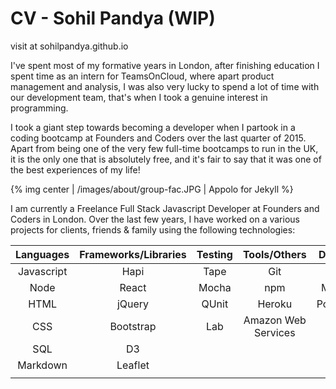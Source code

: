 # CV - Sohil Pandya (WIP)

visit at sohilpandya.github.io

I've spent most of my formative years in London, after finishing education I spent time as an intern for TeamsOnCloud, where apart product management and analysis, I was also very lucky to spend a lot of time with our development team, that's when I took a genuine interest in programming.

 I took a giant step towards becoming a developer when I partook in a coding bootcamp at Founders and Coders over the last quarter of 2015. Apart from being one of the very few full-time bootcamps to run in the UK, it is the only one that is absolutely free, and it's fair to say that it was one of the best experiences of my life!

{% img center | /images/about/group-fac.JPG | Appolo for Jekyll %}  


 I am currently a Freelance Full Stack Javascript Developer at Founders and Coders in London. Over the last few years, I have worked on a various projects for clients, friends & family using the following technologies:


| Languages | Frameworks/Libraries | Testing   | Tools/Others | Databases |
|:---------:|:--------------------:|:---------:|:------------:|:---------:|
| Javascript| Hapi              | Tape      | Git          | Redis|
| Node      | React             | Mocha     | npm          | MongoDB   |
| HTML      |    jQuery         | QUnit     |   Heroku     | PostgreSQL |
| CSS       |     Bootstrap     | Lab       | Amazon Web Services    | |
| SQL       |     D3            |           |              | |
|Markdown   |         Leaflet   |           |              | |
|           |                   |           |              | |




